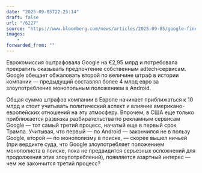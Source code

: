 ```yaml
---
date: "2025-09-05T22:25:14"
draft: false
url: "/6227"
source: "https://www.bloomberg.com/news/articles/2025-09-05/google-fined-almost-3-billion-by-eu-for-abusing-adtech-power"
images:
    -
forwarded_from: ""
---
```


Еврокомиссия оштрафовала Google на €2,95 млрд и потребовала прекратить оказывать предпочтение собственным adtech‑сервисам. Google обещает обжаловать второй по величине штраф в истории компании — предыдущий составлял более 4 млрд евро за злоупотребление монопольным положением в Android. 

Общая сумма штрафов компании в Европе начинает приближаться к 10 млрд и стоит учитывать политический аспект и влияние американо-европейских отношений на эту атмосферу. Впрочем, в США еще только приближается развязка разбирательства по рекламным сервисам Google — тот самый третий процесс, начатый еще в первый срок Трампа. Учитывая, что первый — по Android — закончился не в пользу Google, второй — по монополизму в поиске, — скорее вышел ничьей (при вердикте суда, что Google злоупотребляет положением монополиста в поиске, пока не предвидится серьезных осложнений для продолжения этих злоупотреблений), появляется азартный интерес — чем же закончится третий процесс?
